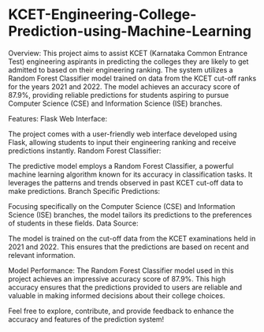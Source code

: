 # KCET-Engineering-College-Prediction-using-Machine-Learning
Overview:
This project aims to assist KCET (Karnataka Common Entrance Test) engineering aspirants in predicting the colleges they are likely to get admitted to based on their engineering ranking. The system utilizes a Random Forest Classifier model trained on data from the KCET cut-off ranks for the years 2021 and 2022. The model achieves an accuracy score of 87.9%, providing reliable predictions for students aspiring to pursue Computer Science (CSE) and Information Science (ISE) branches.

Features:
Flask Web Interface:

The project comes with a user-friendly web interface developed using Flask, allowing students to input their engineering ranking and receive predictions instantly.
Random Forest Classifier:

The predictive model employs a Random Forest Classifier, a powerful machine learning algorithm known for its accuracy in classification tasks. It leverages the patterns and trends observed in past KCET cut-off data to make predictions.
Branch Specific Predictions:

Focusing specifically on the Computer Science (CSE) and Information Science (ISE) branches, the model tailors its predictions to the preferences of students in these fields.
Data Source:

The model is trained on the cut-off data from the KCET examinations held in 2021 and 2022. This ensures that the predictions are based on recent and relevant information.

Model Performance:
The Random Forest Classifier model used in this project achieves an impressive accuracy score of 87.9%. This high accuracy ensures that the predictions provided to users are reliable and valuable in making informed decisions about their college choices.

Feel free to explore, contribute, and provide feedback to enhance the accuracy and features of the prediction system!
